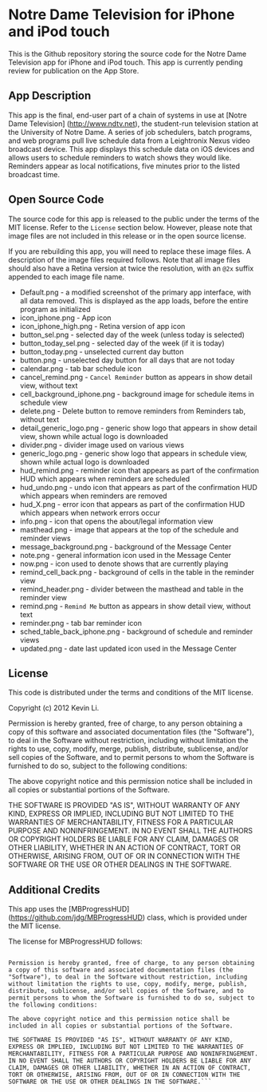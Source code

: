 Notre Dame Television for iPhone and iPod touch
===============================================

This is the Github repository storing the source code for the Notre Dame Television app for iPhone and iPod touch. This app is currently pending review for publication on the App Store.

App Description
---------------

This app is the final, end-user part of a chain of systems in use at [Notre Dame Television] (http://www.ndtv.net), the student-run television station at the University of Notre Dame. A series of job schedulers, batch programs, and web programs pull live schedule data from a Leightronix Nexus video broadcast device. This app displays this schedule data on iOS devices and allows users to schedule reminders to watch shows they would like. Reminders appear as local notifications, five minutes prior to the listed broadcast time.

Open Source Code
----------------

The source code for this app is released to the public under the terms of the MIT license. Refer to the `License` section below. However, please note that image files are not included in this release or in the open source license.

If you are rebuilding this app, you will need to replace these image files. A description of the image files required follows. Note that all image files should also have a Retina version at twice the resolution, with an `@2x` suffix appended to each image file name.

* Default.png - a modified screenshot of the primary app interface, with all data removed. This is displayed as the app loads, before the entire program as initialized
* icon_iphone.png - App icon
* icon_iphone_high.png - Retina version of app icon
* button_sel.png - selected day of the week (unless today is selected)
* button_today_sel.png - selected day of the week (if it is today)
* button_today.png - unselected current day button
* button.png - unselected day button for all days that are not today
* calendar.png - tab bar schedule icon
* cancel_remind.png - `Cancel Reminder` button as appears in show detail view, without text
* cell_background_iphone.png - background image for schedule items in schedule view
* delete.png - Delete button to remove reminders from Reminders tab, without text
* detail_generic_logo.png - generic show logo that appears in show detail view, shown while actual logo is downloaded
* divider.png - divider image used on various views
* generic_logo.png - generic show logo that appears in schedule view, shown while actual logo is downloaded
* hud_remind.png - reminder icon that appears as part of the confirmation HUD which appears when reminders are scheduled
* hud_undo.png - undo icon that appears as part of the confirmation HUD which appears when reminders are removed
* hud_X.png - error icon that appears as part of the confirmation HUD which appears when network errors occur
* info.png - icon that opens the about/legal information view
* masthead.png - image that appears at the top of the schedule and reminder views
* message_background.png - background of the Message Center
* note.png - general information icon used in the Message Center
* now.png - icon used to denote shows that are currently playing
* remind_cell_back.png - background of cells in the table in the reminder view
* remind_header.png - divider between the masthead and table in the reminder view
* remind.png - `Remind Me` button as appears in show detail view, without text
* reminder.png - tab bar reminder icon
* sched_table_back_iphone.png - background of schedule and reminder views
* updated.png - date last updated icon used in the Message Center

License
-------

This code is distributed under the terms and conditions of the MIT license.

Copyright (c) 2012 Kevin Li.

Permission is hereby granted, free of charge, to any person obtaining a copy of this software and associated documentation files (the "Software"), to deal in the Software without restriction, including without limitation the rights to use, copy, modify, merge, publish, distribute, sublicense, and/or sell copies of the Software, and to permit persons to whom the Software is furnished to do so, subject to the following conditions:

The above copyright notice and this permission notice shall be included in all copies or substantial portions of the Software.

THE SOFTWARE IS PROVIDED "AS IS", WITHOUT WARRANTY OF ANY KIND, EXPRESS OR IMPLIED, INCLUDING BUT NOT LIMITED TO THE WARRANTIES OF MERCHANTABILITY, FITNESS FOR A PARTICULAR PURPOSE AND NONINFRINGEMENT. IN NO EVENT SHALL THE AUTHORS OR COPYRIGHT HOLDERS BE LIABLE FOR ANY CLAIM, DAMAGES OR OTHER LIABILITY, WHETHER IN AN ACTION OF CONTRACT, TORT OR OTHERWISE, ARISING FROM, OUT OF OR IN CONNECTION WITH THE SOFTWARE OR THE USE OR OTHER DEALINGS IN THE SOFTWARE.

Additional Credits
------------------

This app uses the [MBProgressHUD] (https://github.com/jdg/MBProgressHUD) class, which is provided under the MIT license.

The license for MBProgressHUD follows:

```Copyright (c) 2009-2012 Matej Bukovinski

Permission is hereby granted, free of charge, to any person obtaining a copy of this software and associated documentation files (the "Software"), to deal in the Software without restriction, including without limitation the rights to use, copy, modify, merge, publish, distribute, sublicense, and/or sell copies of the Software, and to permit persons to whom the Software is furnished to do so, subject to the following conditions:

The above copyright notice and this permission notice shall be included in all copies or substantial portions of the Software.

THE SOFTWARE IS PROVIDED "AS IS", WITHOUT WARRANTY OF ANY KIND, EXPRESS OR IMPLIED, INCLUDING BUT NOT LIMITED TO THE WARRANTIES OF MERCHANTABILITY, FITNESS FOR A PARTICULAR PURPOSE AND NONINFRINGEMENT. IN NO EVENT SHALL THE AUTHORS OR COPYRIGHT HOLDERS BE LIABLE FOR ANY CLAIM, DAMAGES OR OTHER LIABILITY, WHETHER IN AN ACTION OF CONTRACT, TORT OR OTHERWISE, ARISING FROM, OUT OF OR IN CONNECTION WITH THE SOFTWARE OR THE USE OR OTHER DEALINGS IN THE SOFTWARE.```